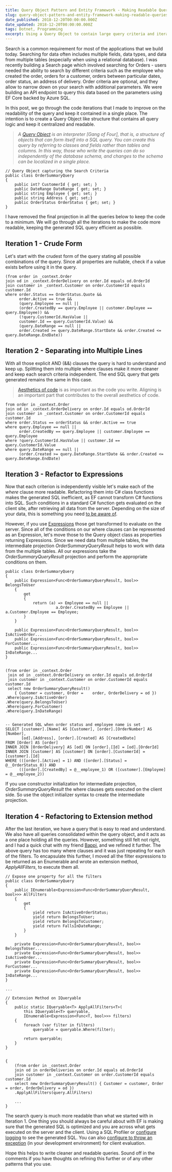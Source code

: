 ```yaml
---
title: Query Object Pattern and Entity Framework - Making Readable Queries
slug: query-object-pattern-and-entity-framework-making-readable-queries
date_published: 2018-12-20T00:00:00.000Z
date_updated: 2018-12-20T00:00:00.000Z
tags: Dotnet, Programming
excerpt: Using a Query Object to contain large query criteria and iterating over the query to make it more readable.
---
```


Search is a common requirement for most of the applications that we build today. Searching for data often includes multiple fields, data types, and data from multiple tables (especially when using a relational database). I was recently building a Search page which involved searching for Orders - users needed the ability to search by different criteria such as the employee who created the order, orders for a customer, orders between particular dates, order status, an address of delivery. Order criteria are optional, and they allow to narrow down on your search with additional parameters. We were building an API endpoint to query this data based on the parameters using EF Core backed by Azure SQL.

In this post, we go through the code iterations that I made to improve on the readability of the query and keep it contained in a single place. The intention is to create a Query Object like structure that contains all query logic and keep it centralized and readable.

> *A [Query Object](https://martinfowler.com/eaaCatalog/queryObject.html) is an interpreter [Gang of Four], that is, a structure of objects that can form itself into a SQL query. You can create this query by referring to classes and fields rather than tables and columns. In this way, those who write the queries can do so independently of the database schema, and changes to the schema can be localized in a single place.*

    // Query Object capturing the Search Criteria
    public class OrderSummaryQuery
    {
        public int? CustomerId { get; set; }
        public DateRange DateRange { get; set; }
        public string Employee { get; set; }
        public string Address { get; set;}
        public OrderStatus OrderStatus { get; set; }
    }
    

I have removed the final projection in all the queries below to keep the code to a minimum. We will go through all the iterations to make the code more readable, keeping the generated SQL query efficient as possible.

## Iteration 1 - Crude Form

Let's start with the crudest form of the query stating all possible combinations of the query. Since all properties are nullable, check if a value exists before using it in the query.

    (from order in _context.Order
    join od in _context.OrderDelivery on order.Id equals od.OrderId
    join customer in _context.Customer on order.CustomerId equals customer.Id
    where order.Status == OrderStatus.Quote &&
          order.Active == true &&
          (query.Employee == null ||
          (order.CreatedBy == query.Employee || customer.Employee == query.Employee)) &&
          (!query.CustomerId.HasValue ||
          customer.Id == query.CustomerId.Value) &&
          (query.DateRange == null ||
          order.Created >= query.DateRange.StartDate && order.Created <= query.DateRange.EndDate))
    

## Iteration 2 - Separating into Multiple Lines

With all those explicit AND (&&) clauses the query is hard to understand and keep up. Splitting them into multiple where clauses make it more cleaner and keep each search criteria independent. The end SQL query that gets generated remains the same in this case.

> [Aesthetics of code](__GHOST_URL__/blog/left-align-your-code-for-better-readability/) is as important as the code you write. Aligning is an important part that contributes to the overall aesthetics of code.

    from order in _context.Order
    join od in _context.OrderDelivery on order.Id equals od.OrderId
    join customer in _context.Customer on order.CustomerId equals customer.Id
    where order.Status == orderStatus && order.Active == true
    where query.Employee == null ||
          order.CreatedBy == query.Employee || customer.Employee == query.Employee
    where !query.CustomerId.HasValue || customer.Id == query.CustomerId.Value
    where query.DateRange == null ||
          (order.Created >= query.DateRange.StartDate && order.Created <= query.DateRange.EndDate)
    

## Iteration 3 - Refactor to Expressions

Now that each criterion is independently visible let's make each of the *where* clause more readable. Refactoring them into C# class functions makes the generated SQL inefficient, as EF cannot transform C# functions into SQL. Such conditions in a standard C# function gets evaluated on the client site, after retrieving all data from the server. Depending on the size of your data, this is something you need [to be aware of](https://docs.microsoft.com/en-us/ef/core/querying/client-eval#client-evaluation-performance-issues).

However, if you use [Expressions](https://docs.microsoft.com/en-us/dotnet/framework/data/adonet/ef/language-reference/expressions-in-linq-to-entities-queries) those get transformed to evaluate on the server. Since all of the conditions on our where clauses can be represented as an Expression, let's move those to the Query object class as properties returning Expressions. Since we need data from multiple tables, the intermediate projection *OrderSummaryQueryResult* helps to work with data from the multiple tables. All our expressions take the *OrderSummaryQueryResult* projection and perform the appropriate conditions on them.

    public class OrderSummaryQuery
    {
        public Expression<Func<OrderSummaryQueryResult, bool>> BelongsToUser
        {
            get
            {
                return (a) => Employee == null ||
                          a.Order.CreatedBy == Employee || a.Customer.Employee == Employee;
            }
        }
    
        public Expression<Func<OrderSummaryQueryResult, bool>> IsActiveOrder...
        public Expression<Func<OrderSummaryQueryResult, bool>> ForCustomer...
        public Expression<Func<OrderSummaryQueryResult, bool>> InDateRange...
    }
    

    (from order in _context.Order
     join od in _context.OrderDelivery on order.Id equals od.OrderId
     join customer in _context.Customer on order.CustomerId equals customer.Id
     select new OrderSummaryQueryResult()
        { Customer = customer, Order =    order, OrderDelivery = od })
    .Where(query.IsActiveOrder)
    .Where(query.BelongsToUser)
    .Where(query.ForCustomer)
    .Where(query.InDateRange)
    

    -- Generated SQL when order status and employee name is set
    SELECT [customer].[Name] AS [Customer], [order].[OrderNumber] AS [Number],
           [od].[Address], [order].[Created] AS [CreatedDate]
    FROM [Order] AS [order]
    INNER JOIN [OrderDelivery] AS [od] ON [order].[Id] = [od].[OrderId]
    INNER JOIN [Customer] AS [customer] ON [order].[CustomerId] = [customer].[Id]
    WHERE (([order].[Active] = 1) AND ([order].[Status] = @__OrderStatus_0)) AND
          (([order].[CreatedBy] = @__employee_1) OR ([customer].[Employee] = @__employee_2))
    

If you use constructor initialization for intermediate projection, *OrderSummaryQueryResult* the where clauses gets executed on the client side. So use the object initializer syntax to create the intermediate projection.

## Iteration 4 - Refactoring to Extension method

After the last iteration, we have a query that is easy to read and understand. We also have all queries consolidated within the query object, and it acts as a one place holding all the queries. However, something still felt not right, and I had a quick chat with my friend [Bappi](https://twitter.com/zpbappi), and we refined it further. The above query has too many where clauses and it was just repeating for each of the filters. To encapsulate this further, I moved all the filter expressions to be returned as an Enumerable and wrote an extension method, *ApplyAllFilters*, to execute them all.

    // Expose one property for all the filters
    public class OrderSummaryQuery
    {
        public IEnumerable<Expression<Func<OrderSummaryQueryResult, bool>>> AllFilters
        {
            get
            {
                yield return IsActiveOrderStatus;
                yield return BelongsToUser;
                yield return BelongsToCustomer;
                yield return FallsInDateRange;
            }
        }
    
        private Expression<Func<OrderSummaryQueryResult, bool>> BelongsToUser...
        private Expression<Func<OrderSummaryQueryResult, bool>> IsActiveOrder...
        private Expression<Func<OrderSummaryQueryResult, bool>> ForCustomer...
        private Expression<Func<OrderSummaryQueryResult, bool>> InDateRange...
    }
    
    ...
    
    // Extension Method on IQueryable
    {
        public static IQueryable<T> ApplyAllFilters<T>(
            this IQueryable<T> queryable,
            IEnumerable<Expression<Func<T, bool>>> filters)
        {
            foreach (var filter in filters)
                queryable = queryable.Where(filter);
    
            return queryable;
        }
    }
    

    {
        (from order in _context.Order
        join od in orderDeliveries on order.Id equals od.OrderId
        join customer in _context.Customer on order.CustomerId equals customer.Id
        select new OrderSummaryQueryResult() { Customer = customer, Order = order, OrderDelivery = od })
        .ApplyAllFilters(query.AllFilters)
    
        ...
    }
    

The search query is much more readable than what we started with in Iteration 1. One thing you should always be careful about with EF is making sure that the generated SQL is optimized and you are across what gets executed on the server and the client. Using a SQL Profiler or [configure logging](https://docs.microsoft.com/en-us/ef/core/miscellaneous/logging) to see the generated SQL. You can also [configure to throw an exception](https://docs.microsoft.com/en-us/ef/core/querying/client-eval#optional-behavior-throw-an-exception-for-client-evaluation) (in your development environment) for client evaluation.

Hope this helps to write cleaner and readable queries. Sound off in the comments if you have thoughts on refining this further or of any other patterns that you use.
